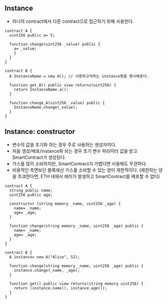 ## Instance
- 하나의 contract에서 다른 contract으로 접근하기 위해 사용한다.
```solidity
contract A {
  uint256 public a= 5;
  
  function change(uint256 _value) public {
    a= _value;
    }
  }
}

contract B {
  A InstanceName = new A(); // 사용하고자하는 instance명을 명시해준다. 
  
  function get_A() public view returns(uint256) {
    return InstanceName.a();
  }
  
  function change_A(uint256 _value) public {
    InstanceName.change(_value);
  }
}
```

## Instance: constructor
- 변수의 값을 초기화 하는 경우 주로 사용하는 생성자이다.
- 처음 생성/배포/instance화 되는 경우 초기 변수 파라미터 값을 받고 SmartContract가 생성된다. 
- 가스를 많이 소비하지만, SmartContract가 가볍다면 사용해도 무관하다. 
- 비용적인 측면보단 블록에선 가스를 소비할 수 있는 양이 제한적이다. (제한하는 양을 초과한다면, ETH 내에서 에러가 발생하고 SmartContract를 배포할 수 없다)
```solidity
contract A {
  string public name;
  uint256 public age;
  
  constructor (string memory _name, uint256 _age) {
    name= _name;
    age= _age;
  }
  
  function change(string memory _name, uint256 _age) public {
    name= _name;
    age= _age;
  }
}

contract B {
  A instance= new A("Alice", 52);
  
  function change(string memory _name, uint256 _age) public {
    instance.change(_name, _age);
  }
  
  function get() public view returns(string memory uint256) {
    return (instance.name(), instance.age());
  }
}
```
